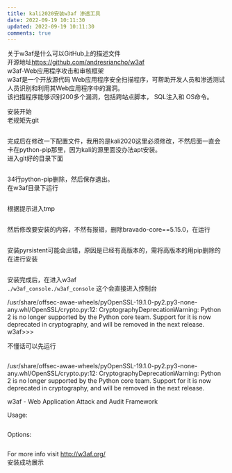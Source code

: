 ```yaml
---
title: kali2020安装w3af 渗透工具
date: 2022-09-19 10:11:30
updated: 2022-09-19 10:11:30
comments: true
---
```

<!--StartFragment-->

关于w3af是什么可以GitHub上的描述文件\
开源地址<https://github.com/andresriancho/w3af>\
w3af-Web应用程序攻击和审核框架\
w3af是一个开放源代码 Web应用程序安全扫描程序，可帮助开发人员和渗透测试人员识别和利用其Web应用程序中的漏洞。\
该扫描程序能够识别200多个漏洞，包括跨站点脚本， SQL注入和 OS命令。

安装开始\
老规矩先git

```

```

完成后在修改一下配置文件，我用的是kali2020这里必须修改，不然后面一直会卡在python-pip那里，因为kali的源里面没办法apt安装。\
进入git好的目录下面

```

```

34行python-pip删除，然后保存退出。\
在w3af目录下运行

```

```

根据提示进入tmp

```

```

然后修改要安装的内容，不然有报错，删除bravado-core==5.15.0，在运行

```

```

安装pyrsistent可能会出错，原因是已经有高版本的，需将高版本的用pip删除的在进行安装

```

```

安装完成后，在进入w3af\
`./w3af_console./w3af_console` 这个会直接进入控制台

/usr/share/offsec-awae-wheels/pyOpenSSL-19.1.0-py2.py3-none-any.whl/OpenSSL/crypto.py:12: CryptographyDeprecationWarning: Python 2 is no longer supported by the Python core team. Support for it is now deprecated in cryptography, and will be removed in the next release.\
w3af>>>

不懂话可以先运行

```

```

/usr/share/offsec-awae-wheels/pyOpenSSL-19.1.0-py2.py3-none-any.whl/OpenSSL/crypto.py:12: CryptographyDeprecationWarning: Python 2 is no longer supported by the Python core team. Support for it is now deprecated in cryptography, and will be removed in the next release.

w3af - Web Application Attack and Audit Framework

Usage:

```

```

Options:

```

```

For more info visit <http://w3af.org/>\
安装成功展示

<!--EndFragment-->